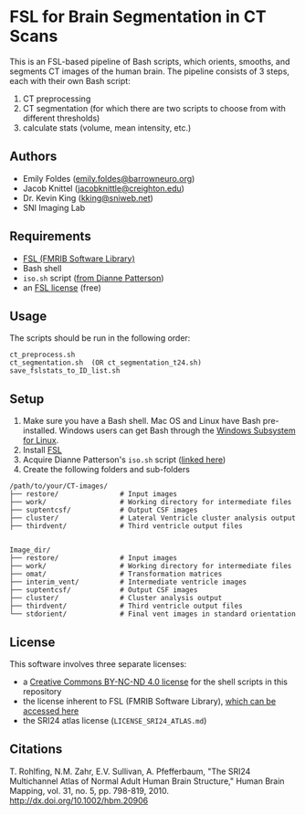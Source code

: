 # FSL for Brain Segmentation in CT Scans

This is an FSL-based pipeline of Bash scripts, which orients, smooths, and segments CT images of the human brain. The pipeline consists of 3 steps, each with their own Bash script:
1. CT preprocessing
2. CT segmentation (for which there are two scripts to choose from with different thresholds)
3. calculate stats (volume, mean intensity, etc.)

## Authors

* Emily Foldes (emily.foldes@barrowneuro.org)
* Jacob Knittel (jacobknittle@creighton.edu)
* Dr. Kevin King (kking@sniweb.net)
* SNI Imaging Lab

## Requirements

- [FSL (FMRIB Software Library)](https://fsl.fmrib.ox.ac.uk/fsl/docs/#/install/index)
- Bash shell
- `iso.sh` script ([from Dianne Patterson](https://bitbucket.org/dpat/tools/raw/master/LIBRARY/iso.sh))
- an [FSL license](https://fsl.fmrib.ox.ac.uk/fsl/docs/#/license) (free)

## Usage

The scripts should be run in the following order:
```
ct_preprocess.sh
ct_segmentation.sh  (OR ct_segmentation_t24.sh)
save_fslstats_to_ID_list.sh
```

## Setup

1. Make sure you have a Bash shell. Mac OS and Linux have Bash pre-installed. Windows users can get Bash through the [Windows Subsystem for Linux](https://learn.microsoft.com/en-us/windows/wsl/install).
2. Install [FSL](https://fsl.fmrib.ox.ac.uk/fsl/docs/#/install/index)
3. Acquire Dianne Patterson's `iso.sh` script ([linked here](https://bitbucket.org/dpat/tools/raw/master/LIBRARY/iso.sh))
4. Create the following folders and sub-folders
```
/path/to/your/CT-images/
├── restore/               # Input images
├── work/                  # Working directory for intermediate files
├── suptentcsf/            # Output CSF images
├── cluster/               # Lateral Ventricle cluster analysis output
├── thirdvent/             # Third ventricle output files


Image_dir/
├── restore/               # Input images
├── work/                  # Working directory for intermediate files
├── omat/                  # Transformation matrices
├── interim_vent/          # Intermediate ventricle images
├── suptentcsf/            # Output CSF images
├── cluster/               # Cluster analysis output
├── thirdvent/             # Third ventricle output files
└── stdorient/             # Final vent images in standard orientation

```

## License

This software involves three separate licenses:
* a [Creative Commons BY-NC-ND 4.0 license](https://creativecommons.org/licenses/by-nc-nd/4.0/deed.en) for the shell scripts in this repository
* the license inherent to FSL (FMRIB Software Library), [which can be accessed here](https://fsl.fmrib.ox.ac.uk/fsl/docs/#/license)
* the SRI24 atlas license (`LICENSE_SRI24_ATLAS.md`)

## Citations

T. Rohlfing, N.M. Zahr, E.V. Sullivan, A. Pfefferbaum, "The SRI24
Multichannel Atlas of Normal Adult Human Brain Structure," Human
Brain Mapping, vol. 31, no. 5, pp. 798-819, 2010. http://dx.doi.org/10.1002/hbm.20906



